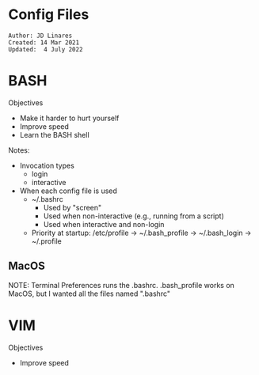 # Config Files
```
Author: JD Linares
Created: 14 Mar 2021
Updated:  4 July 2022
```

# BASH
Objectives
* Make it harder to hurt yourself
* Improve speed
* Learn the BASH shell

Notes:
* Invocation types
	* login
	* interactive
* When each config file is used
	* ~/.bashrc
		* Used by "screen"
		* Used when non-interactive (e.g., running from a script)
		* Used when interactive and non-login
	* Priority at startup: /etc/profile -> ~/.bash_profile -> ~/.bash_login -> ~/.profile


## MacOS
NOTE: Terminal Preferences runs the .bashrc. .bash_profile works on MacOS, but I wanted all the files named ".bashrc"


# VIM
Objectives
* Improve speed



